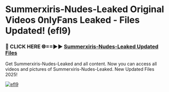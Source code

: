 # Summerxiris-Nudes-Leaked Original Videos 0nlyFans Leaked - Files Updated! (efl9)

<h3>🔴 CLICK HERE 🌐==►► <a href="https://tinyurl.com/4mcuefdz" rel="nofollow">Summerxiris-Nudes-Leaked Updated Files</a></h3>

Get Summerxiris-Nudes-Leaked and all content. Now you can access all videos and pictures of Summerxiris-Nudes-Leaked. New Updated Files 2025!

[![efl9](https://i.imgur.com/StAQSOY.gif)](https://tinyurl.com/4mcuefdz)
